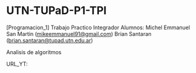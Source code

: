 # UTN-TUPaD-P1-TPI
[Programacion_1] Trabajo Practico Integrador
Alumnos: 
Michel Emmanuel San Martin (mikeemmanuel91@gmail.com)
Brian Santaran (brian.santaran@tupad.utn.edu.ar)

Analisis de algoritmos

URL_YT: 
